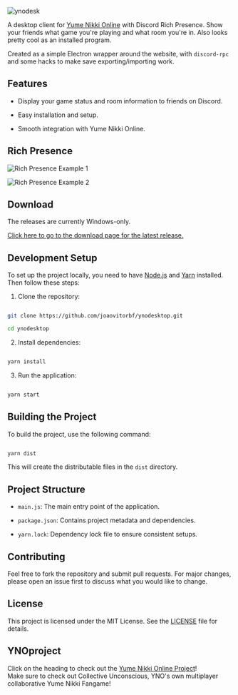  

![ynodesk](https://user-images.githubusercontent.com/2998216/201456135-270da105-a4fa-4976-a69a-3a69e5d3fe59.png)

  

A desktop client for [Yume Nikki Online](https://ynoproject.net/) with Discord Rich Presence. Show your friends what game you're playing and what room you're in. Also looks pretty cool as an installed program.

  

Created as a simple Electron wrapper around the website, with `discord-rpc` and some hacks to make save exporting/importing work.

  

## Features

- Display your game status and room information to friends on Discord.

- Easy installation and setup.

- Smooth integration with Yume Nikki Online.

  

## Rich Presence

![Rich Presence Example 1](https://user-images.githubusercontent.com/2998216/201456282-6337d763-db5c-4fc2-b399-00b3513b1f7b.png)

![Rich Presence Example 2](https://user-images.githubusercontent.com/2998216/201456297-8cb36ebb-6400-4ae8-9804-ce51bcf3c1b5.png)

  

## Download

The releases are currently Windows-only.

[Click here to go to the download page for the latest release.](https://github.com/joaovitorbf/ynodesktop/releases/latest)

  

## Development Setup

To set up the project locally, you need to have [Node.js](https://nodejs.org/) and [Yarn](https://yarnpkg.com/) installed. Then follow these steps:

  

1. Clone the repository:

```sh

git clone https://github.com/joaovitorbf/ynodesktop.git

cd ynodesktop

```

  

2. Install dependencies:

```sh

yarn install

```

  

3. Run the application:

```sh

yarn start

```

  

## Building the Project

To build the project, use the following command:

```sh

yarn dist

```

This will create the distributable files in the `dist` directory.

  

## Project Structure

-  `main.js`: The main entry point of the application.

-  `package.json`: Contains project metadata and dependencies.

-  `yarn.lock`: Dependency lock file to ensure consistent setups.

  

## Contributing

Feel free to fork the repository and submit pull requests. For major changes, please open an issue first to discuss what you would like to change.

  

## License

This project is licensed under the MIT License. See the [LICENSE](LICENSE) file for details.

  

## YNOproject

Click on the heading to check out the [Yume Nikki Online Project](https://github.com/ynoproject)!  
Make sure to check out Collective Unconscious, YNO's own multiplayer collaborative Yume Nikki Fangame!
